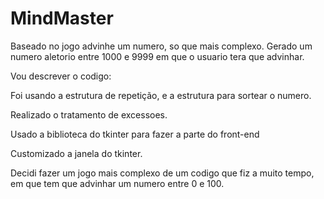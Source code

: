 # MindMaster
Baseado no jogo advinhe um numero, so que mais complexo. 
Gerado um numero aletorio entre 1000 e 9999 em que o usuario tera que  advinhar.

Vou descrever o codigo:

Foi usando a estrutura de repetição, e a estrutura para sortear o numero.

Realizado o tratamento de excessoes.

Usado a biblioteca do tkinter para fazer a parte do front-end

Customizado a janela do tkinter.

Decidi fazer um jogo mais complexo de um codigo que fiz a muito tempo, em que tem que advinhar um numero entre 0 e 100.
